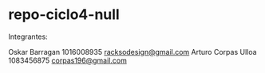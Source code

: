 # repo-ciclo4-null

Integrantes:

Oskar Barragan 1016008935 racksodesign@gmail.com
Arturo Corpas Ulloa 1083456875 corpas196@gmail.com
